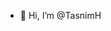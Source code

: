- 👋 Hi, I’m @TasnimH
<!---
TasnimHb/TasnimHb is a ✨ special ✨ repository because its `README.md` (this file) appears on your GitHub profile.
You can click the Preview link to take a look at your changes.
--->
